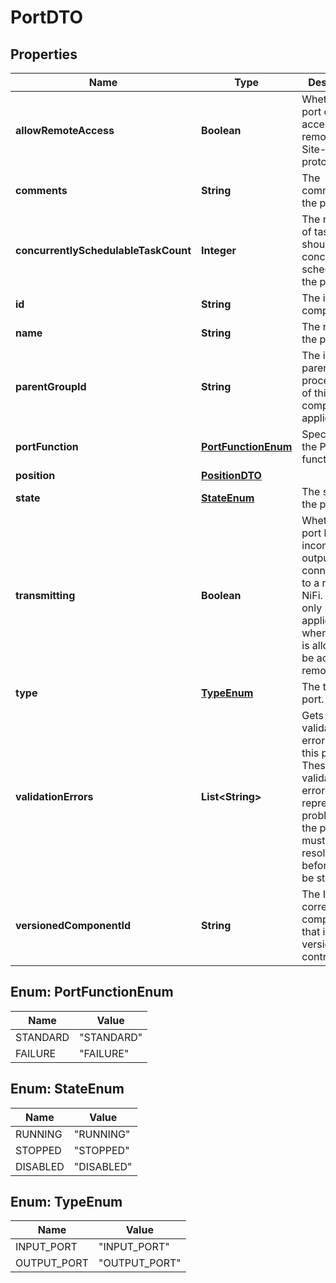 # PortDTO

## Properties
Name | Type | Description | Notes
------------ | ------------- | ------------- | -------------
**allowRemoteAccess** | **Boolean** | Whether this port can be accessed remotely via Site-to-Site protocol. |  [optional]
**comments** | **String** | The comments for the port. |  [optional]
**concurrentlySchedulableTaskCount** | **Integer** | The number of tasks that should be concurrently scheduled for the port. |  [optional]
**id** | **String** | The id of the component. |  [optional]
**name** | **String** | The name of the port. |  [optional]
**parentGroupId** | **String** | The id of parent process group of this component if applicable. |  [optional]
**portFunction** | [**PortFunctionEnum**](#PortFunctionEnum) | Specifies how the Port functions |  [optional]
**position** | [**PositionDTO**](PositionDTO.md) |  |  [optional]
**state** | [**StateEnum**](#StateEnum) | The state of the port. |  [optional]
**transmitting** | **Boolean** | Whether the port has incoming or output connections to a remote NiFi. This is only applicable when the port is allowed to be accessed remotely. |  [optional]
**type** | [**TypeEnum**](#TypeEnum) | The type of port. |  [optional]
**validationErrors** | **List&lt;String&gt;** | Gets the validation errors from this port. These validation errors represent the problems with the port that must be resolved before it can be started. |  [optional]
**versionedComponentId** | **String** | The ID of the corresponding component that is under version control |  [optional]

<a name="PortFunctionEnum"></a>
## Enum: PortFunctionEnum
Name | Value
---- | -----
STANDARD | &quot;STANDARD&quot;
FAILURE | &quot;FAILURE&quot;

<a name="StateEnum"></a>
## Enum: StateEnum
Name | Value
---- | -----
RUNNING | &quot;RUNNING&quot;
STOPPED | &quot;STOPPED&quot;
DISABLED | &quot;DISABLED&quot;

<a name="TypeEnum"></a>
## Enum: TypeEnum
Name | Value
---- | -----
INPUT_PORT | &quot;INPUT_PORT&quot;
OUTPUT_PORT | &quot;OUTPUT_PORT&quot;

